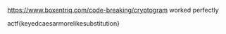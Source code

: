 https://www.boxentriq.com/code-breaking/cryptogram worked perfectly 

actf{keyedcaesarmorelikesubstitution}